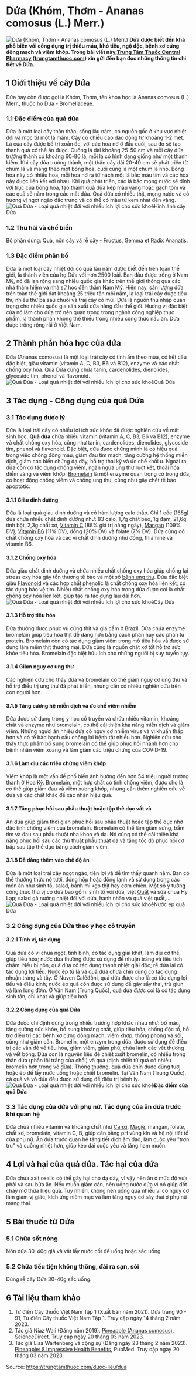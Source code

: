 # Dứa (Khóm, Thơm - Ananas comosus (L.) Merr.)

![Dứa \(Khóm, Thơm - Ananas comosus \(L.\) Merr.\)](https://trungtamthuoc.com/images/others/cay-dua-0-6446.jpg)
**Dứa được biết đến khá phổ biến với công dụng trị thiếu máu, khó tiêu, ngộ độc, bệnh xơ cứng động mạch và viêm khớp. Trong bài viết này,[Trung Tâm Thuốc Central Pharmacy](https://trungtamthuoc.com/ "Trung Tâm Thuốc Central Pharmacy") ([trungtamthuoc.com](https://trungtamthuoc.com/ "trungtamthuoc.com")) xin gửi đến bạn đọc những thông tin chi tiết về Dứa.**
##  1 Giới thiệu về cây Dứa
Dứa hay còn được gọi là Khóm, Thơm, tên khoa học là Ananas comosus (L.) Merr., thuộc họ Dứa - Bromeliaceae. 
### 1.1 Đặc điểm của quả dứa
Dứa là một loại cây thân thảo, sống lâu năm, có nguồn gốc ở khu vực nhiệt đới và mọc từ một lá mầm. Cây có chiều cao dao động từ khoảng 1-2 mét. Lá của cây được bố trí xoắn ốc, với các hoa nở ở đầu cuối, sau đó sẽ tạo thành quả có thể ăn được. Cuống lá dài khoảng 25-50 cm và mỗi cây dứa trưởng thành có khoảng 60-80 lá, mỗi lá có hình dạng giống như một thanh kiếm.
Khi cây dứa trưởng thành, một thân cây dài 20-40 cm sẽ phát triển từ chùm lá và mang theo một bông hoa, cuối cùng là một chùm lá nhỏ. Bông hoa này có nhiều hoa, mỗi hoa nở ra từ nách một lá bắc màu tím và các hoa này được liên kết với nhau. Khi quả phát triển, các lá bắc mọng nước sẽ dính với trục của bông hoa, tạo thành quả dứa kép màu vàng hoặc gạch tôm và các quả sẽ nằm trong các mắt dứa. Quả dứa có nhiều thịt, mọng nước và có hương vị ngọt ngào đặc trưng và có thể có màu từ kem nhạt đến vàng.
![Quả Dứa - Loại quả nhiệt đới với nhiều ích lợi cho sức khoẻ](https://trungtamthuoc.com/images/item/cay-dua-4\(1\).jpg)Hình ảnh cây Dứa
### 1.2 Thu hái và chế biến
Bộ phận dùng: Quả, nõn cây và rễ cây - Fructus, Gemma et Radix Ananatis.
### 1.3 Đặc điểm phân bố
Dứa là một loại cây nhiệt đới có quả lâu năm được biết đến trên toàn thế giới, là thành viên của họ Dứa với hơn 2500 loài. Ban đầu được trồng ở Nam Mỹ, nó đã lan rộng sang nhiều quốc gia khác trên thế giới thông qua các nhà thám hiểm và nhà sử học đến thăm Nam Mỹ. Hiện nay, sản lượng dứa trên toàn thế giới đạt khoảng 25 triệu tấn mỗi năm, là loại trái cây được tiêu thụ nhiều thứ ba sau chuối và trái cây có múi. Dứa là nguồn thu nhập quan trọng cho nhiều quốc gia sản xuất dứa hàng đầu thế giới. Hương vị đặc biệt của nó làm cho dứa trở nên quan trọng trong ngành công nghiệp thực phẩm, là thành phần không thể thiếu trong nhiều công thức nấu ăn.
Dứa được trồng rộng rãi ở Việt Nam.
##  2 Thành phần hóa học của dứa
Dứa (Ananas comosus) là một loại trái cây có tính ấm theo mùa, có kết cấu đặc biệt, giàu vitamin (vitamin A, C, B3, B6 và B12), enzyme và các chất chống oxy hóa. Quả Dứa cũng chứa tanin, cardenolides, dienolides, glycoside tim, phenol và flavonoid.
![Quả Dứa - Loại quả nhiệt đới với nhiều ích lợi cho sức khoẻ](https://trungtamthuoc.com/images/item/cay-dua-1\(1\).jpg)Quả Dứa
##  3 Tác dụng - Công dụng của quả Dứa
### 3.1 Tác dụng dược lý 
Dứa là loại trái cây có nhiều lợi ích sức khỏe đã được nghiên cứu về mặt sinh học. **Quả dứa** chứa nhiều vitamin (vitamin A, C, B3, B6 và B12), enzyme và chất chống oxy hóa, cũng như tanin, cardenolides, dienolides, glycoside tim, phenol và flavonoid. Đặc biệt, dứa được chứng minh là có hiệu quả trong việc chống đông máu, giảm đau tim mạch, tăng cường hệ thống miễn dịch, giảm các biến chứng dạ dày, hỗ trợ thai kỳ và ức chế khối u. Ngoài ra, dứa còn có tác dụng chống viêm, ngăn ngừa ung thư ruột kết, thoái hóa điểm vàng và viêm khớp. [Bromelain](https://trungtamthuoc.com/hoat-chat/bromelain "Bromelain") là một enzyme quan trọng có trong dứa, có hoạt động chống viêm và chống ung thư, cũng như gây chết tế bào apoptotic.
#### 3.1.1 Giàu dinh dưỡng
Dứa là loại quả giàu dinh dưỡng và có hàm lượng calo thấp. Chỉ 1 cốc (165g) dứa chứa nhiều chất dinh dưỡng như: 83 calo, 1,7g chất béo, 1g đạm, 21,6g tinh bột, 2,3g chất xơ, [Vitamin C](https://trungtamthuoc.com/hoat-chat/vitamin-c "Vitamin C") (88% giá trị hàng ngày), [Mangan](https://trungtamthuoc.com/hoat-chat/mangan "Mangan") (109% DV), [Vitamin B6](https://trungtamthuoc.com/hoat-chat/vitamin-b6 "Vitamin B6") (11% DV), đồng (20% DV) và folate (7% DV). Dứa cũng có chất chống oxy hóa và các vi chất dinh dưỡng như đồng, thiamine và vitamin B6.
#### 3.1.2 Chống oxy hóa
Dứa giàu chất dinh dưỡng và chứa nhiều chất chống oxy hóa giúp chống lại stress oxy hóa gây tổn thương tế bào và một số [bệnh ung thư](https://trungtamthuoc.com/ung-thu "bệnh ung thư"). Dứa đặc biệt giàu [Flavonoid](https://trungtamthuoc.com/hoat-chat/flavonoid "Flavonoid") và các hợp chất phenolic là chất chống oxy hóa liên kết, có tác dụng bảo vệ tim. Nhiều chất chống oxy hóa trong dứa được coi là chất chống oxy hóa liên kết, giúp tạo ra tác dụng lâu dài hơn.
![Quả Dứa - Loại quả nhiệt đới với nhiều ích lợi cho sức khoẻ](https://trungtamthuoc.com/images/item/cay-dua-5\(1\).jpg)Cây Dứa
#### 3.1.3 Hỗ trợ tiêu hóa
Dứa thường được phục vụ cùng thịt và gia cầm ở Brazil. Dứa chứa enzyme bromelain giúp tiêu hóa thịt dễ dàng hơn bằng cách phân hủy các phân tử protein. Bromelain còn có tác dụng giảm viêm trong mô tiêu hóa và được sử dụng làm mềm thịt thương mại. Dứa cũng là nguồn chất xơ tốt hỗ trợ sức khỏe tiêu hóa. Bromelain đặc biệt hữu ích cho những người bị suy tuyến tụy.
#### 3.1.4 Giảm nguy cơ ung thư
Các nghiên cứu cho thấy dứa và bromelain có thể giảm nguy cơ ung thư và hỗ trợ điều trị ung thư đã phát triển, nhưng cần có nhiều nghiên cứu trên con người hơn.
#### 3.1.5 Tăng cường hệ miễn dịch và ức chế viêm nhiễm
Dứa được sử dụng trong y học cổ truyền và chứa nhiều vitamin, khoáng chất và enzyme như bromelain, có thể cải thiện khả năng miễn dịch và giảm viêm. Những người ăn nhiều dứa có nguy cơ nhiễm virus và vi khuẩn thấp hơn và có tế bào bạch cầu chống lại bệnh tật nhiều hơn. Nghiên cứu cho thấy thực phẩm bổ sung bromelain có thể giúp phục hồi nhanh hơn cho bệnh nhân viêm xoang và làm giảm các triệu chứng của COVID-19.
#### 3.1.6 Làm dịu các triệu chứng viêm khớp
Viêm khớp là một vấn đề phổ biến ảnh hưởng đến hơn 54 triệu người trưởng thành ở Hoa Kỳ. Bromelain, một hợp chất có tính chống viêm, được cho là có thể giúp giảm đau và viêm xương khớp, nhưng cần thêm nghiên cứu về dứa và các chất khác để xác nhận hiệu quả.
#### 3.1.7 Tăng phục hồi sau phẫu thuật hoặc tập thể dục vất vả
Ăn dứa giúp giảm thời gian phục hồi sau phẫu thuật hoặc tập thể dục nhờ đặc tính chống viêm của bromelain. Bromelain có thể làm giảm sưng, bầm tím và đau sau phẫu thuật nha khoa và da. Nó cũng có thể cải thiện khả năng phục hồi sau các thủ thuật phẫu thuật da và tăng tốc độ phục hồi cơ bắp sau tập thể dục bằng cách giảm viêm.
#### 3.1.8 Dễ dàng thêm vào chế độ ăn
Dứa là một loại trái cây ngọt ngào, tiện lợi và dễ tìm thấy quanh năm. Bạn có thể thưởng thức nó tươi, đóng hộp hoặc đông lạnh và sử dụng trong các món ăn như sinh tố, salad, bánh mì kẹp thịt hay cơm chiên. Một số ý tưởng công thức thú vị có dứa bao gồm: sinh tố với dứa, việt [Quất](https://trungtamthuoc.com/duoc-lieu/tac "Quất") và sữa chua Hy Lạp; salad gà nướng nhiệt đới với dứa, hạnh nhân và quả việt quất,...
![Quả Dứa - Loại quả nhiệt đới với nhiều ích lợi cho sức khoẻ](https://trungtamthuoc.com/images/item/cay-dua-3\(1\).jpg)Nước ép quả Dứa
### 3.2 Công dụng của Dứa theo y học cổ truyền
#### 3.2.1 Tính vị, tác dụng
Quả dứa có vị chua ngọt, tính bình, có tác dụng giải khát, làm dịu cơ thể, giúp tiêu hóa; nước dứa thường được sử dụng để nhuận tràng và tiêu tích chậm. Nếu bị nôn, quả dứa có tác dụng thanh nhiệt giải độc; rễ dứa lại có tác dụng lợi tiểu. [Nước](https://trungtamthuoc.com/hoat-chat/nuoc "Nước") ép từ lá và quả dứa chưa chín cũng có tác dụng nhuận tràng và tẩy.
Ở Nuven Calêđồni, quả dứa được cho là có tác dụng lợi tiểu và điều kinh; nước ép quả còn được sử dụng để gây sẩy thai, trừ giun và làm long đờm.
Ở Vân Nam (Trung Quốc), quả dứa được coi là có tác dụng sinh tân, chỉ khát và giúp tiêu hoá.
#### 3.2.2 Công dụng của quả Dứa
Dứa được chỉ định dùng trong nhiều trường hợp khác nhau như: bổ máu, tăng cường sức khỏe, bổ sung khoáng chất, giúp tiêu hóa, chống độc tố, hỗ trợ điều trị các bệnh xơ cứng động mạch, viêm khớp, thống phong và sỏi, cũng như giảm cân. Bromelin, một enzym trong dứa, được sử dụng để điều trị các vấn đề về tiêu hóa, giảm viêm, giảm phù, chữa lành các vết thương và vết bỏng. Dứa còn là nguyên liệu để chiết xuất bromelin, có nhiều trong thân dứa (phần lõi trắng của chồi) và quả (dịch chiết từ quả có nhiều bromelin hơn trong vỏ dừa). Thông thường, quả dứa chín được dùng tươi hoặc ép để lấy nước uống hoặc chiết bromelin. Tại Vân Nam (Trung Quốc), cả quả và vỏ dứa đều được sử dụng để điều trị bệnh lỵ.
![Quả Dứa - Loại quả nhiệt đới với nhiều ích lợi cho sức khoẻ](https://trungtamthuoc.com/images/item/cay-dua-2\(1\).jpg)**Đặc điểm của quả Dứa**
### 3.3 Tác dụng của dứa với phụ nữ. Tác dụng của ăn dứa trước khi quan hệ
Dứa chứa nhiều vitamin và khoáng chất như [Canxi](https://trungtamthuoc.com/hoat-chat/canxi "Canxi"), [Magie](https://trungtamthuoc.com/hoat-chat/magie "Magie"), mangan, folate, chất xơ, bromelain, vitamin C, B, giúp cân bằng pH vùng kín và hệ nội tiết tố của phụ nữ. Ăn dứa trước quan hệ tăng tiết dịch âm đạo, làm cuộc yêu "trơn tru" và cuồng nhiệt hơn, giúp kéo dài cuộc yêu và tăng ham muốn.
##  4 Lợi và hại của quả dứa. Tác hại của dứa
Dứa chứa axit oxalic có thể gây hại cho dạ dày, vì vậy nên ăn ở mức độ vừa phải và sau bữa ăn. Nếu muốn giảm cân, nên uống nước dứa vì nó giúp đốt cháy mỡ thừa hiệu quả. Tuy nhiên, không nên uống quá nhiều vì có nguy cơ làm giảm vị giác, kích ứng niêm mạc và làm tăng nguy cơ sảy thai ở phụ nữ mang thai.
##  5 Bài thuốc từ Dứa
### 5.1 Chữa sốt nóng
Nõn dứa 30-40g giã và vắt lấy nước cốt để uống hoặc sắc uống.
### 5.2 Chữa tiểu tiện không thông, đái ra sạn, sỏi
Dùng rễ cây Dứa 30-40g sắc uống.
##  6 Tài liệu tham khảo
  1. Từ điển Cây thuốc Việt Nam Tập 1 (Xuất bản năm 2021). Dứa trang 90 - 91, Từ điển Cây thuốc Việt Nam Tập 1. Truy cập ngày 14 tháng 2 năm 2023.
  2. Tác giả Niaz Wali (Đăng năm 2019). [Pineapple (Ananas comosus)](https://www.sciencedirect.com/topics/agricultural-and-biological-sciences/ananas-comosus), ScienceDirect. Truy cập ngày 20 tháng 03 năm 2023.
  3. Tác giả Lisa Wartenberg và cộng sự (Đăng ngày 23 tháng 2 năm 2023). [Pineapple: 8 Impressive Health Benefits](https://www.healthline.com/nutrition/benefits-of-pineapple), PubMed. Truy cập ngày 20 tháng 03 năm 2023.




Source: https://trungtamthuoc.com/duoc-lieu/dua